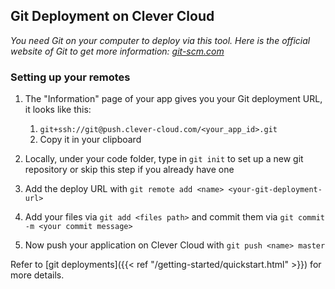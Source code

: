 ## Git Deployment on Clever Cloud

*You need Git on your computer to deploy via this tool. Here is the official website of Git to get more information: [git-scm.com](https://git-scm.com)*

### Setting up your remotes

1. The "Information" page of your app gives you your Git deployment URL, it looks like this:
   1. `git+ssh://git@push.clever-cloud.com/<your_app_id>.git`
   2. Copy it in your clipboard

2. Locally, under your code folder, type in `git init` to set up a new git repository or skip this step if you already have one

3. Add the deploy URL with `git remote add <name> <your-git-deployment-url>`

4. Add your files via `git add <files path>` and commit them via `git commit -m <your commit message>`

5. Now push your application on Clever Cloud with `git push <name> master`

Refer to [git deployments]({{< ref "/getting-started/quickstart.html" >}}) for more details.
